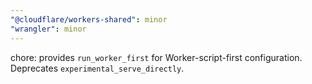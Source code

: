 ```yaml
---
"@cloudflare/workers-shared": minor
"wrangler": minor
---
```


chore: provides `run_worker_first` for Worker-script-first configuration. Deprecates `experimental_serve_directly`.
